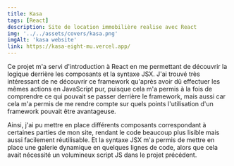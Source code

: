 ```yaml
---
title: Kasa
tags: [React]
description: Site de location immobilière realise avec React
img: '../../assets/covers/kasa.png'
imgAlt: 'kasa website'
link: https://kasa-eight-mu.vercel.app/
---
```




Ce projet m'a servi d'introduction à React en me permettant de découvrir la logique derrière les composants et la syntaxe JSX. J'ai trouvé très intéressant de ne découvrir ce framework qu'après avoir dû effectuer les mêmes actions en JavaScript pur, puisque cela m'a permis à la fois de comprendre ce qui pouvait se passer derrière le framework, mais aussi car cela m'a permis de me rendre compte sur quels points l'utilisation d'un framework pouvait être avantageuse.

Ainsi, j'ai pu mettre en place différents composants correspondant à certaines parties de mon site, rendant le code beaucoup plus lisible mais aussi facilement réutilisable. Et la syntaxe JSX m'a permis de mettre en place une galerie dynamique en quelques lignes de code, alors que cela avait nécessité un volumineux script JS dans le projet précédent.

